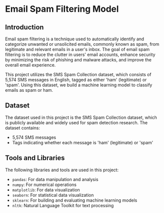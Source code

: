 # Email Spam Filtering Model

## Introduction
Email spam filtering is a technique used to automatically identify and categorize unwanted or unsolicited emails, commonly known as spam, from legitimate and relevant emails in a user's inbox. The goal of email spam filtering is to reduce the clutter in users' email accounts, enhance security by minimizing the risk of phishing and malware attacks, and improve the overall email experience.

This project utilizes the SMS Spam Collection dataset, which consists of 5,574 SMS messages in English, tagged as either 'ham' (legitimate) or 'spam'. Using this dataset, we build a machine learning model to classify emails as spam or ham.

## Dataset
The dataset used in this project is the SMS Spam Collection dataset, which is publicly available and widely used for spam detection research. The dataset contains:
- 5,574 SMS messages
- Tags indicating whether each message is 'ham' (legitimate) or 'spam'

## Tools and Libraries
The following libraries and tools are used in this project:
- `pandas`: For data manipulation and analysis
- `numpy`: For numerical operations
- `matplotlib`: For data visualization
- `seaborn`: For statistical data visualization
- `sklearn`: For building and evaluating machine learning models
- `nltk`: Natural Language Toolkit for text processing
